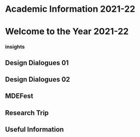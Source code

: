 Academic Information 2021-22
======================

# Welcome to the Year 2021-22

### insights

## Design Dialogues 01


## Design Dialogues 02


## MDEFest

## Research Trip

## Useful Information
